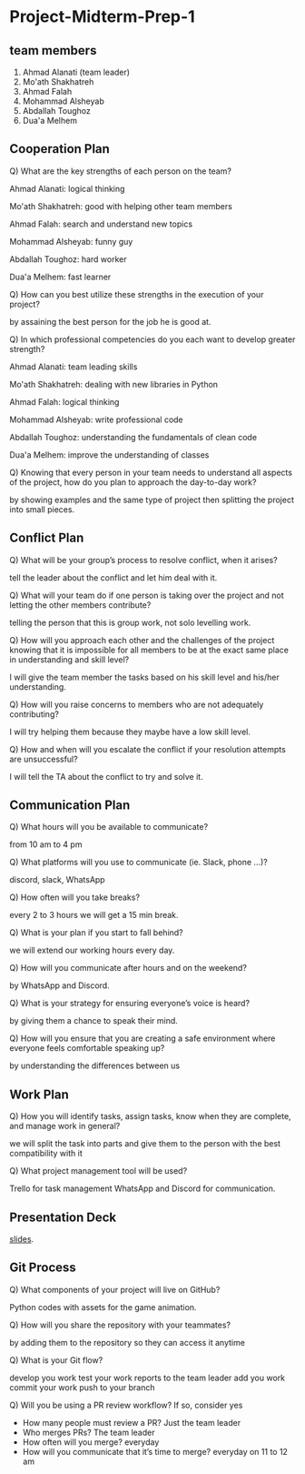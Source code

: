 # Project-Midterm-Prep-1

## team members

1. Ahmad Alanati (team leader)
2. Mo'ath Shakhatreh
3. Ahmad Falah
4. Mohammad Alsheyab
5. Abdallah Toughoz
6. Dua'a Melhem

## Cooperation Plan

Q) What are the key strengths of each person on the team?

Ahmad Alanati: logical thinking

Mo'ath Shakhatreh: good with helping other team members

Ahmad Falah: search and understand new topics

Mohammad Alsheyab: funny guy

Abdallah Toughoz: hard worker

Dua'a Melhem: fast learner  

Q) How can you best utilize these strengths in the execution of your project?

by assaining the best person for the job he is good at.

Q) In which professional competencies do you each want to develop greater strength?

Ahmad Alanati: team leading skills

Mo'ath Shakhatreh: dealing with new libraries in Python

Ahmad Falah: logical thinking

Mohammad Alsheyab: write professional code

Abdallah Toughoz: understanding the fundamentals of clean code

Dua'a Melhem: improve the understanding of classes

Q) Knowing that every person in your team needs to understand all aspects of the project, how do you plan to approach the day-to-day work?

by showing examples and the same type of project then splitting the project into small pieces.

## Conflict Plan

Q) What will be your group’s process to resolve conflict, when it arises?

tell the leader about the conflict and let him deal with it.

Q) What will your team do if one person is taking over the project and not letting the other members contribute?

telling the person that this is group work, not solo levelling work.

Q) How will you approach each other and the challenges of the project knowing that it is impossible for all members to be at the exact same place in understanding and skill level?

I will give the team member the tasks based on his skill level and his/her understanding.

Q) How will you raise concerns to members who are not adequately contributing?

I will try helping them because they maybe have a low skill level.

Q) How and when will you escalate the conflict if your resolution attempts are unsuccessful?

I will tell the TA about the conflict to try and solve it.

## Communication Plan

Q) What hours will you be available to communicate?

from 10 am to 4 pm

Q) What platforms will you use to communicate (ie. Slack, phone …)?

discord, slack, WhatsApp

Q) How often will you take breaks?

every 2 to 3 hours we will get a 15 min break.

Q) What is your plan if you start to fall behind?

we will extend our working hours every day.

Q) How will you communicate after hours and on the weekend?

by WhatsApp and Discord.

Q) What is your strategy for ensuring everyone’s voice is heard?

by giving them a chance to speak their mind.

Q) How will you ensure that you are creating a safe environment where everyone feels comfortable speaking up?

by understanding the differences between us

## Work Plan

Q) How you will identify tasks, assign tasks, know when they are complete, and manage work in general?

we will split the task into parts and give them to the person with the best compatibility with it

Q) What project management tool will be used?

Trello for task management WhatsApp and Discord for communication.

## Presentation Deck

[slides](https://docs.google.com/presentation/d/1phxROQVFNTxXSw-2QjKqeygQtyf_3EBA3KRY4SPPZx0/edit?usp=sharing).

## Git Process

Q) What components of your project will live on GitHub?

Python codes with assets for the game animation.

Q) How will you share the repository with your teammates?

by adding them to the repository so they can access it anytime

Q) What is your Git flow?

develop you work
test your work
reports to the team leader
add you work
commit your work
push to your branch 

Q) Will you be using a PR review workflow? If so, consider
yes

- How many people must review a PR? Just the team leader
- Who merges PRs? The team leader
- How often will you merge? everyday
- How will you communicate that it’s time to merge? everyday on 11 to 12 am

